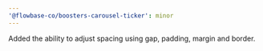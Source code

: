 ```yaml
---
'@flowbase-co/boosters-carousel-ticker': minor
---
```


Added the ability to adjust spacing using gap, padding, margin and border.
